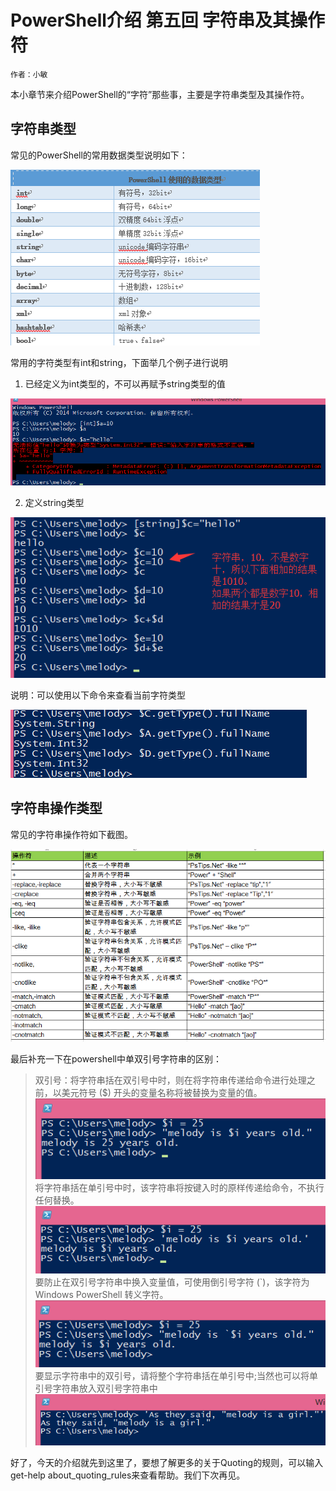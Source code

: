 # PowerShell介绍 第五回 字符串及其操作符
    作者：小敏

本小章节来介绍PowerShell的“字符”那些事，主要是字符串类型及其操作符。

## 字符串类型

常见的PowerShell的常用数据类型说明如下：

![](imgs/20150723_1.png)

常用的字符类型有int和string，下面举几个例子进行说明

1. 已经定义为int类型的，不可以再赋予string类型的值

![](imgs/20150723_2.png)

2. 定义string类型

![](imgs/20150723_3.png)

说明：可以使用以下命令来查看当前字符类型

![](imgs/20150723_4.png)

## 字符串操作类型

常见的字符串操作符如下截图。


![](imgs/20150723_5.png)


最后补充一下在powershell中单双引号字符串的区别：

>双引号：将字符串括在双引号中时，则在将字符串传递给命令进行处理之前，以美元符号 ($) 开头的变量名称将被替换为变量的值。
![](imgs/20150723_6.png)
>将字符串括在单引号中时，该字符串将按键入时的原样传递给命令，不执行任何替换。
![](imgs/20150723_7.png)
>要防止在双引号字符串中换入变量值，可使用倒引号字符 (`)，该字符为 Windows PowerShell 转义字符。
![](imgs/20150723_8.png)
>要显示字符串中的双引号，请将整个字符串括在单引号中;当然也可以将单引号字符串放入双引号字符串中
![](imgs/20150723_9.png)

好了，今天的介绍就先到这里了，要想了解更多的关于Quoting的规则，可以输入get-help about_quoting_rules来查看帮助。我们下次再见。
